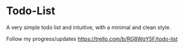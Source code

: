 # Todo-List
A very simple todo list and intuitive, with a minimal and clean style. 

Follow my progress/updates
https://trello.com/b/RG8WqY5F/todo-list
